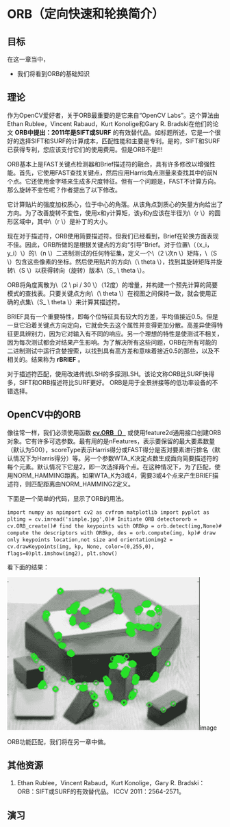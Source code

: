 # ORB（定向快速和轮换简介）

## 目标

在这一章当中，

*   我们将看到ORB的基础知识

## 理论

作为OpenCV爱好者，关于ORB最重要的是它来自“OpenCV Labs”。这个算法由Ethan Rublee，Vincent Rabaud，Kurt Konolige和Gary R. Bradski在他们的论文 **ORB中提出：2011年是SIFT或SURF** 的有效替代品。如标题所述，它是一个很好的选择SIFT和SURF的计算成本，匹配性能和主要是专利。是的，SIFT和SURF已获得专利，您应该支付它们的使用费用。但是ORB不是!!!

ORB基本上是FAST关键点检测器和Brief描述符的融合，具有许多修改以增强性能。首先，它使用FAST查找关键点，然后应用Harris角点测量来查找其中的前N个点。它还使用金字塔来生成多尺度特征。但有一个问题是，FAST不计算方向。那么旋转不变性呢？作者提出了以下修改。

它计算贴片的强度加权质心，位于中心的角落。从该角点到质心的矢量方向给出了方向。为了改善旋转不变性，使用x和y计算矩，该y和y应该在半径为\（r \）的圆形区域中，其中\（r \）是补丁的大小。

现在对于描述符，ORB使用简要描述符。但我们已经看到，Brief在轮换方面表现不佳。因此，ORB所做的是根据关键点的方向“引导”Brief。对于位置\（（x_i，y_i）\）的\（n \）二进制测试的任何特征集，定义一个\（2 \次n \）矩阵，\（S \）包含这些像素的坐标。然后使用贴片的方向\（\ theta \），找到其旋转矩阵并旋转\（S \）以获得转向（旋转）版本\（S_ \ theta \）。

ORB将角度离散为\（2 \ pi / 30 \）（12度）的增量，并构建一个预先计算的简要模式的查找表。只要关键点方向\（\ theta \）在视图之间保持一致，就会使用正确的点集\（S_ \ theta \）来计算其描述符。

BRIEF具有一个重要特性，即每个位特征具有较大的方差，平均值接近0.5。但是一旦它沿着关键点方向定向，它就会失去这个属性并变得更加分散。高差异使得特征更具辨别力，因为它对输入有不同的响应。另一个理想的特性是使测试不相关，因为每次测试都会对结果产生影响。为了解决所有这些问题，ORB在所有可能的二进制测试中运行贪婪搜索，以找到具有高方差和意味着接近0.5的那些，以及不相关的。结果称为 **rBRIEF** 。

对于描述符匹配，使用改进传统LSH的多探测LSH。该论文称ORB比SURF快得多，SIFT和ORB描述符比SURF更好。 ORB是用于全景拼接等的低功率设备的不错选择。

## OpenCV中的ORB

像往常一样，我们必须使用函数 **[cv.ORB（）](../../db/d95/classcv_1_1ORB.html "Class implementing the ORB (oriented BRIEF) keypoint detector and descriptor extractor. ")** 或使用feature2d通用接口创建ORB对象。它有许多可选参数。最有用的是nFeatures，表示要保留的最大要素数量（默认为500），scoreType表示Harris得分或FAST得分是否对要素进行排名（默认情况下为Harris得分）等。另一个参数WTA_K决定点数生成面向简要描述符的每个元素。默认情况下它是2，即一次选择两个点。在这种情况下，为了匹配，使用NORM_HAMMING距离。如果WTA_K为3或4，需要3或4个点来产生BRIEF描述符，则匹配距离由NORM_HAMMING2定义。

下面是一个简单的代码，显示了ORB的用法。

```
import numpy as npimport cv2 as cvfrom matplotlib import pyplot as pltimg = cv.imread('simple.jpg',0)# Initiate ORB detectororb = cv.ORB_create()# find the keypoints with ORBkp = orb.detect(img,None)# compute the descriptors with ORBkp, des = orb.compute(img, kp)# draw only keypoints location,not size and orientationimg2 = cv.drawKeypoints(img, kp, None, color=(0,255,0), flags=0)plt.imshow(img2), plt.show()
```

看下面的结果：

![orb_kp.jpg](img/994096d68fe9f0c5a11ff287fff3ed9c.jpg)image

ORB功能匹配，我们将在另一章中做。

## 其他资源

1.  Ethan Rublee，Vincent Rabaud，Kurt Konolige，Gary R. Bradski：ORB：SIFT或SURF的有效替代品。 ICCV 2011：2564-2571。

## 演习